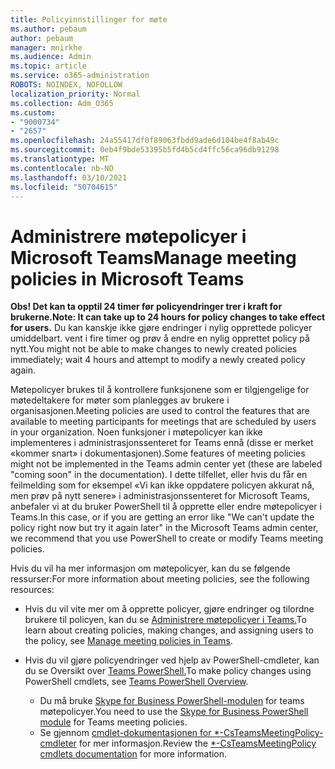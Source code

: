 ```yaml
---
title: Policyinnstillinger for møte
ms.author: pebaum
author: pebaum
manager: mnirkhe
ms.audience: Admin
ms.topic: article
ms.service: o365-administration
ROBOTS: NOINDEX, NOFOLLOW
localization_priority: Normal
ms.collection: Adm_O365
ms.custom:
- "9000734"
- "2657"
ms.openlocfilehash: 24a55417df0f89063fbdd9ade6d104be4f8ab49c
ms.sourcegitcommit: 0eb4f9bde53395b5fd4b5cd4ffc56ca96db91298
ms.translationtype: MT
ms.contentlocale: nb-NO
ms.lasthandoff: 03/10/2021
ms.locfileid: "50704615"
---
```

# <a name="manage-meeting-policies-in-microsoft-teams"></a><span data-ttu-id="515b7-102">Administrere møtepolicyer i Microsoft Teams</span><span class="sxs-lookup"><span data-stu-id="515b7-102">Manage meeting policies in Microsoft Teams</span></span>

<span data-ttu-id="515b7-103">**Obs! Det kan ta opptil 24 timer før policyendringer trer i kraft for brukerne.**</span><span class="sxs-lookup"><span data-stu-id="515b7-103">**Note: It can take up to 24 hours for policy changes to take effect for users.**</span></span> <span data-ttu-id="515b7-104">Du kan kanskje ikke gjøre endringer i nylig opprettede policyer umiddelbart. vent i fire timer og prøv å endre en nylig opprettet policy på nytt.</span><span class="sxs-lookup"><span data-stu-id="515b7-104">You might not be able to make changes to newly created policies immediately; wait 4 hours and attempt to modify a newly created policy again.</span></span>

<span data-ttu-id="515b7-105">Møtepolicyer brukes til å kontrollere funksjonene som er tilgjengelige for møtedeltakere for møter som planlegges av brukere i organisasjonen.</span><span class="sxs-lookup"><span data-stu-id="515b7-105">Meeting policies are used to control the features that are available to meeting participants for meetings that are scheduled by users in your organization.</span></span> <span data-ttu-id="515b7-106">Noen funksjoner i møtepolicyer kan ikke implementeres i administrasjonssenteret for Teams ennå (disse er merket «kommer snart» i dokumentasjonen).</span><span class="sxs-lookup"><span data-stu-id="515b7-106">Some features of meeting policies might not be implemented in the Teams admin center yet (these are labeled "coming soon" in the documentation).</span></span> <span data-ttu-id="515b7-107">I dette tilfellet, eller hvis du får en feilmelding som for eksempel «Vi kan ikke oppdatere policyen akkurat nå, men prøv på nytt senere» i administrasjonssenteret for Microsoft Teams, anbefaler vi at du bruker PowerShell til å opprette eller endre møtepolicyer i Teams.</span><span class="sxs-lookup"><span data-stu-id="515b7-107">In this case, or if you are getting an error like "We can't update the policy right now but try it again later" in the Microsoft Teams admin center, we recommend that you use PowerShell to create or modify Teams meeting policies.</span></span> 

<span data-ttu-id="515b7-108">Hvis du vil ha mer informasjon om møtepolicyer, kan du se følgende ressurser:</span><span class="sxs-lookup"><span data-stu-id="515b7-108">For more information about meeting policies, see the following resources:</span></span>

- <span data-ttu-id="515b7-109">Hvis du vil vite mer om å opprette policyer, gjøre endringer og tilordne brukere til policyen, kan du se [Administrere møtepolicyer i Teams.](https://docs.microsoft.com/microsoftteams/meeting-policies-in-teams)</span><span class="sxs-lookup"><span data-stu-id="515b7-109">To learn about creating policies, making changes, and assigning users to the policy, see [Manage meeting policies in Teams](https://docs.microsoft.com/microsoftteams/meeting-policies-in-teams).</span></span>

- <span data-ttu-id="515b7-110">Hvis du vil gjøre policyendringer ved hjelp av PowerShell-cmdleter, kan du se Oversikt over [Teams PowerShell.](https://docs.microsoft.com/microsoftteams/teams-powershell-overview)</span><span class="sxs-lookup"><span data-stu-id="515b7-110">To make policy changes using PowerShell cmdlets, see [Teams PowerShell Overview](https://docs.microsoft.com/microsoftteams/teams-powershell-overview).</span></span> 
    - <span data-ttu-id="515b7-111">Du må bruke [Skype for Business PowerShell-modulen](https://docs.microsoft.com/skypeforbusiness/set-up-your-computer-for-windows-powershell/download-and-install-the-skype-for-business-online-connector) for teams møtepolicyer.</span><span class="sxs-lookup"><span data-stu-id="515b7-111">You need to use the [Skype for Business PowerShell module](https://docs.microsoft.com/skypeforbusiness/set-up-your-computer-for-windows-powershell/download-and-install-the-skype-for-business-online-connector) for Teams meeting policies.</span></span> 
    - <span data-ttu-id="515b7-112">Se gjennom [cmdlet-dokumentasjonen for \*-CsTeamsMeetingPolicy-cmdleter](https://docs.microsoft.com/search/?search=CsTeamsMeetingPolicy&view=skype-ps) for mer informasjon.</span><span class="sxs-lookup"><span data-stu-id="515b7-112">Review the [\*-CsTeamsMeetingPolicy cmdlets documentation](https://docs.microsoft.com/search/?search=CsTeamsMeetingPolicy&view=skype-ps) for more information.</span></span>

